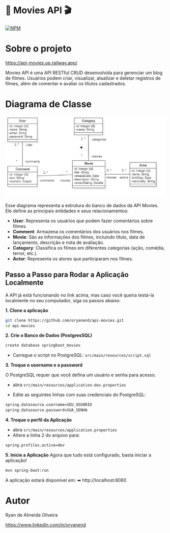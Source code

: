 # 📌 Movies API 🎬
[![NPM](https://img.shields.io/npm/l/react)](https://github.com/oryanend/api-movies/blob/main/LICENSE) 

# Sobre o projeto

https://api-movies.up.railway.app/

Movies API é uma API RESTful CRUD desenvolvida para gerenciar um blog de filmes. Usuários podem criar, visualizar, atualizar e deletar registros de filmes, além de comentar e avaliar os títulos cadastrados.


# Diagrama de Classe
![ClassDiagram](https://github.com/oryanend/api-movies/blob/main/Assets/ClassDiagramMoviesApi.jpg)

Esse diagrama representa a estrutura do banco de dados da API Movies. Ele define as principais entidades e seus relacionamentos:
- **User**: Representa os usuários que podem fazer comentários sobre filmes.
- **Comment**: Armazena os comentários dos usuários nos filmes.
- **Movie**: São as informações dos filmes, incluindo título, data de lançamento, descrição e nota de avaliação.
- **Category**: Classifica os filmes em diferentes categorias (ação, comédia, terror, etc.).
- **Actor**: Representa os atores que participaram nos filmes.

## Passo a Passo para Rodar a Aplicação Localmente
A API já está funcionando no link acima, mas caso você queira testá-la localmente no seu computador, siga os passos abaixo:

**1. Clone a aplicação**

```bash
git clone https://github.com/oryanend/api-movies.git
cd api-movies
```

**2. Crie o Banco de Dados (PostgresSQL)**

```bash
create database springboot_movies
```
- Carregue o script no PostgreSQL: `src/main/resources/script.sql`


**3. Troque o username e a password**

O PostgreSQL requer que você defina um usuário e senha para acesso.

+ abra `src/main/resources/application-dev.properties`

+ Edite as seguintes linhas com suas credenciais do PostgreSQL:
```bash
spring.datasource.username=SEU_USUARIO
spring.datasource.password=SUA_SENHA
```

**4. Troque o perfil da Aplicação**

+ abra `src/main/resources/application.properties`
+ Altere a linha 2 do arquivo para:
```bash
spring.profiles.active=dev
```

**5. Inicie a Aplicação**
Agora que tudo está configurado, basta iniciar a aplicação!
```bash
mvn spring-boot:run
```

A aplicação estará disponível em:
➡ http://localhost:8080

# Autor

Ryan de Almeida Oliveira

https://www.linkedin.com/in/oryanend
